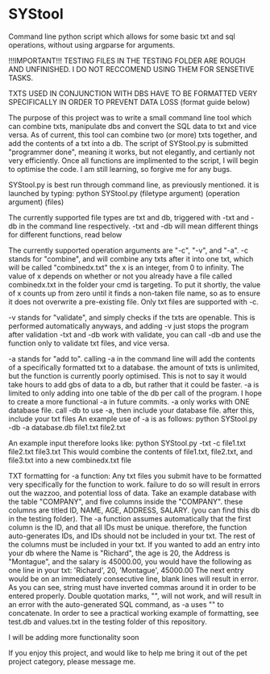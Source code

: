 # SYStool
Command line python script which allows for some basic txt and sql operations, without using argparse for arguments.

!!!IMPORTANT!!!
TESTING FILES IN THE TESTING FOLDER ARE ROUGH AND UNFINISHED. I DO NOT RECCOMEND USING THEM FOR SENSETIVE TASKS.

TXTS USED IN CONJUNCTION WITH DBS HAVE TO BE FORMATTED VERY SPECIFICALLY IN ORDER TO PREVENT DATA LOSS (format guide below)

The purpose of this project was to write a small command line tool which can combine txts, manipulate dbs and convert the SQL data to txt and vice versa.
As of current, this tool can combine two (or more) txts together, and add the contents of a txt into a db.
The script of SYStool.py is submitted "programmer done", meaning it works, but not elegantly, and certianly not very efficiently.
Once all functions are implimented to the script, I will begin to optimise the code.
I am still learning, so forgive me for any bugs.

SYStool.py is best run through command line, as previously mentioned.
it is launched by typing: python SYStool.py (filetype argument) (operation argument) (files)

The currently supported file types are txt and db, triggered with -txt and -db in the command line respectively.
-txt and -db will mean different things for different functions, read below

The currently supported operation arguments are "-c", "-v", and "-a". 
-c stands for "combine", and will combine any txts after it into one txt, which will be called "combinedx.txt" the x is an integer, from 0 to infinity.
The value of x depends on whether or not you already have a file called combinedx.txt in the folder your cmd is targeting. 
To put it shortly, the value of x counts up from zero until it finds a non-taken file name, so as to ensure it does not overwrite a pre-existing file.
Only txt files are supported with -c.

-v stands for "validate", and simply checks if the txts are openable. This is performed automatically anyways, and adding -v just stops the program after validation
-txt and -db work with validate, you can call -db and use the function only to validate txt files, and vice versa. 

-a stands for "add to". calling -a in the command line will add the contents of a specifically formatted txt to a database. the amount of txts is unlimited, but the function is currently poorly optimised. 
This is not to say it would take hours to add gbs of data to a db, but rather that it could be faster. 
-a is limited to only adding into one table of the db per call of the program. I hope to create a more functional -a in future commits.
-a only works with ONE database file. call -db to use -a, then include your database file. after this, include your txt files
An example use of -a is as follows: 
python SYStool.py -db -a database.db file1.txt file2.txt 

An example input therefore looks like: 
python SYStool.py -txt -c file1.txt file2.txt file3.txt
This would combine the contents of file1.txt, file2.txt, and file3.txt into a new combinedx.txt file 

TXT formatting for -a function:
Any txt files you submit have to be formatted very specifically for the function to work. failure to do so will result in errors out the wazzoo, and potential loss of data.
Take an example database with the table "COMPANY", and five columns inside the "COMPANY". these columns are titled ID, NAME, AGE, ADDRESS, SALARY. (you can find this db in the testing folder).
The -a function assumes automatically that the first column is the ID, and that all IDs must be unique. therefore, the function auto-generates IDs, and IDs should not be included in your txt. 
The rest of the columns must be included in your txt. 
If you wanted to add an entry into your db where the Name is "Richard", the age is 20, the Address is "Montague", and the salary is 45000.00, you would have the following as one line in your txt:
'Richard', 20, 'Montague', 45000.00
The next entry would be on an immediately consecutive line, blank lines will result in error. 
As you can see, string must have inverted commas around it in order to be entered properly. 
Double quotation marks, "", will not work, and will result in an error with the auto-generated SQL command, as -a uses "" to concatenate.
In order to see a practical working example of formatting, see test.db and values.txt in the testing folder of this repository.

I will be adding more functionality soon

If you enjoy this project, and would like to help me bring it out of the pet project category, please message me.
